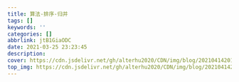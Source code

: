 ```yaml
---
title: 算法-排序-归并
tags: []
keywords: ''
categories: []
abbrlink: jtB1GiaODC
date: 2021-03-25 23:23:45
description:
cover: https://cdn.jsdelivr.net/gh/alterhu2020/CDN/img/blog/20210414201841.jpg
top_img: https://cdn.jsdelivr.net/gh/alterhu2020/CDN/img/blog/20210414201841.jpg
---
```






